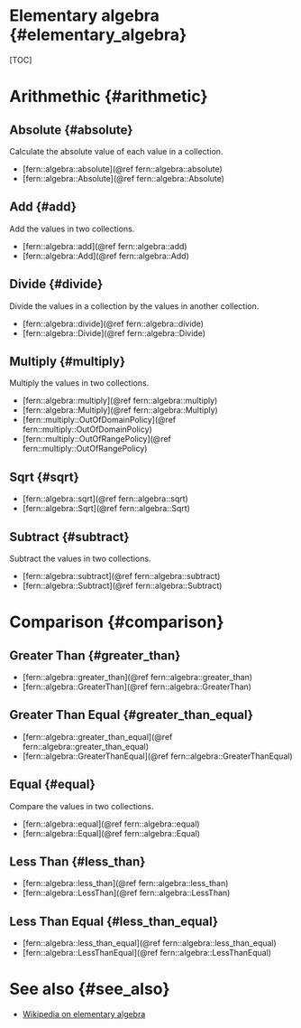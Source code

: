Elementary algebra {#elementary_algebra}
==================

[TOC]


Arithmethic {#arithmetic}
===========

Absolute {#absolute}
--------
Calculate the absolute value of each value in a collection.

- [fern::algebra::absolute](@ref fern::algebra::absolute)
- [fern::algebra::Absolute](@ref fern::algebra::Absolute)


Add {#add}
---
Add the values in two collections.

- [fern::algebra::add](@ref fern::algebra::add)
- [fern::algebra::Add](@ref fern::algebra::Add)


Divide {#divide}
------
Divide the values in a collection by the values in another collection.

- [fern::algebra::divide](@ref fern::algebra::divide)
- [fern::algebra::Divide](@ref fern::algebra::Divide)


Multiply {#multiply}
--------
Multiply the values in two collections.

- [fern::algebra::multiply](@ref fern::algebra::multiply)
- [fern::algebra::Multiply](@ref fern::algebra::Multiply)
- [fern::multiply::OutOfDomainPolicy](@ref fern::multiply::OutOfDomainPolicy)
- [fern::multiply::OutOfRangePolicy](@ref fern::multiply::OutOfRangePolicy)


Sqrt {#sqrt}
----
- [fern::algebra::sqrt](@ref fern::algebra::sqrt)
- [fern::algebra::Sqrt](@ref fern::algebra::Sqrt)


Subtract {#subtract}
--------
Subtract the values in two collections.

- [fern::algebra::subtract](@ref fern::algebra::subtract)
- [fern::algebra::Subtract](@ref fern::algebra::Subtract)


Comparison {#comparison}
==========

Greater Than {#greater_than}
------------

- [fern::algebra::greater_than](@ref fern::algebra::greater_than)
- [fern::algebra::GreaterThan](@ref fern::algebra::GreaterThan)


Greater Than Equal {#greater_than_equal}
------------------

- [fern::algebra::greater_than_equal](@ref fern::algebra::greater_than_equal)
- [fern::algebra::GreaterThanEqual](@ref fern::algebra::GreaterThanEqual)


Equal {#equal}
-----
Compare the values in two collections.

- [fern::algebra::equal](@ref fern::algebra::equal)
- [fern::algebra::Equal](@ref fern::algebra::Equal)


Less Than {#less_than}
---------

- [fern::algebra::less_than](@ref fern::algebra::less_than)
- [fern::algebra::LessThan](@ref fern::algebra::LessThan)


Less Than Equal {#less_than_equal}
---------------

- [fern::algebra::less_than_equal](@ref fern::algebra::less_than_equal)
- [fern::algebra::LessThanEqual](@ref fern::algebra::LessThanEqual)


See also {#see_also}
========
- [Wikipedia on elementary algebra](https://en.wikipedia.org/wiki/Elementary_algebra)

